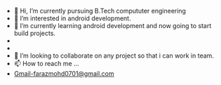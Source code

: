 - 👋 Hi, I’m currently pursuing B.Tech compututer engineering
- 👀 I’m interested in android development.
- 🌱 I’m currently learning android development and now going to start build projects.
-  
-
- 💞️ I’m looking to collaborate on any project so that i can work in team.
- 📫 How to reach me ... 
- Gmail-farazmohd0701@gmail.com

<!---
0701MF20/0701MF20 is a ✨ special ✨ repository because its `README.md` (this file) appears on your GitHub profile.
You can click the Preview link to take a look at your changes.
--->

